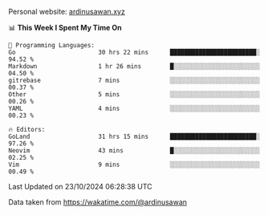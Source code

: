 Personal website: [ardinusawan.xyz](https://ardinusawan.xyz)

<!--START_SECTION:waka-->
📊 **This Week I Spent My Time On** 

```text
💬 Programming Languages: 
Go                       30 hrs 22 mins      ████████████████████████░   94.52 % 
Markdown                 1 hr 26 mins        █░░░░░░░░░░░░░░░░░░░░░░░░   04.50 % 
gitrebase                7 mins              ░░░░░░░░░░░░░░░░░░░░░░░░░   00.37 % 
Other                    5 mins              ░░░░░░░░░░░░░░░░░░░░░░░░░   00.26 % 
YAML                     4 mins              ░░░░░░░░░░░░░░░░░░░░░░░░░   00.23 % 

🔥 Editors: 
GoLand                   31 hrs 15 mins      ████████████████████████░   97.26 % 
Neovim                   43 mins             █░░░░░░░░░░░░░░░░░░░░░░░░   02.25 % 
Vim                      9 mins              ░░░░░░░░░░░░░░░░░░░░░░░░░   00.49 % 
```


 Last Updated on 23/10/2024 06:28:38 UTC
<!--END_SECTION:waka-->
Data taken from https://wakatime.com/@ardinusawan
